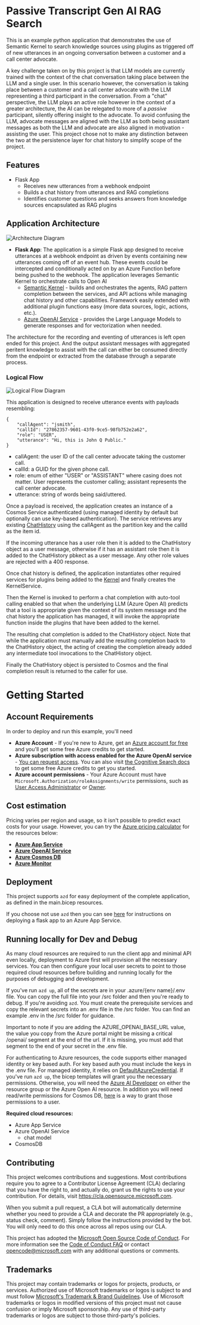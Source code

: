 # Passive Transcript Gen AI RAG Search

This is an example python application that demonstrates the use of Semantic Kernel to search knowledge sources using plugins as triggered off of new utterances in an ongoing conversation between a customer and a call center advocate.

A key challenge taken on by this project is that LLM models are currently trained with the context of the chat conversation taking place between the LLM and a single user. In this scenario however, the conversation is taking place between a customer and a call center advocate with the LLM representing a third participant in the conversation. From a "chat" perspective, the LLM plays an active role however in the context of a greater architecture, the AI can be relegated to more of a _passive_ participant, silently offering insight to the advocate. To avoid confusing the LLM, advocate messages are aligned with the LLM as both being assistant messages as both the LLM and advocate are also aligned in motivation - assisting the user. This project chose not to make any distinction between the two at the persistence layer for chat history to simplify scope of the project.

## Features
- Flask App
    - Receives new utterances from a webhook endpoint
    - Builds a chat history from utterances and RAG completions
    - Identifies customer questions and seeks answers from knowledge sources encapsulated as RAG plugins

## Application Architecture

![Architecture Diagram](./docs/architecture-diagram.png)

- **Flask App**: The application is a simple Flask app designed to receive utterances at a webhook endpoint as driven by events containing new utterances coming off of an event hub. These events could be intercepted and conditionally acted on by an Azure Function before being pushed to the webhook. The application leverages Semantic Kernel to orchestrate calls to Open AI
	- [Semantic Kernel](https://learn.microsoft.com/en-us/semantic-kernel/overview) - builds and orchestrates the agents, RAG pattern completion between the services, and API actions while managing chat history and other capabilities. Framework easily extended with additional plugin functions easy (more data sources, logic, actions, etc.).
	- [Azure OpenAI Service](https://learn.microsoft.com/azure/search/search-what-is-azure-search) - provides the Large Language Models to generate responses and for vectorization when needed.

The architecture for the recording and eventing of utterances is left open ended for this project. And the output assistant messages with aggregated peritent knowledge to assist with the call can either be consumed directly from the endpoint or extracted from the database through a separate process.

### Logical Flow
![Logical Flow Diagram](./docs/logical-flow.png)

This application is designed to receive utterance events with payloads resembling:
```
{
	"callAgent": "jsmith",
	"callId": "27862357-9601-43f0-9ce5-98fb752e2a62",
	"role": "USER",
	"utterance": "Hi, this is John Q Public."
}
```
- callAgent: the user ID of the call center advocate taking the customer call.
- callId: a GUID for the given phone call.
- role: enum of either "USER" or "ASSISTANT" where casing does not matter. User represents the customer calling; assistant represents the call center advocate.
- utterance: string of words being said/uttered.

Once a payload is received, the application creates an instance of a Cosmos Service authenticated (using managed identity by default but optionally can use key-based authentication). The service retrieves any existing [ChatHistory](https://learn.microsoft.com/en-us/python/api/semantic-kernel/semantic_kernel.contents.chat_history.chathistory?view=semantic-kernel-python) using the callAgent as the partition key and the callId as the item id.

If the incoming utterance has a user role then it is added to the ChatHistory object as a user message, otherwise if it has an assistant role then it is added to the ChatHistory pbkect as a user message. Any other role values are rejected with a 400 response.

Once chat history is defined, the application instantiates other required services for plugins being added to the [Kernel](https://learn.microsoft.com/en-us/python/api/semantic-kernel/semantic_kernel.kernel(class)?view=semantic-kernel-python) and finally creates the KernelService.

Then the Kernel is invoked to perform a chat completion with auto-tool calling enabled so that when the underlying LLM (Azure Open AI) predicts that a tool is appropriate given the context of its system message and the chat history the application has managed, it will invoke the appropriate function inside the plugins that have been added to the kernel.

The resulting chat completion is added to the ChatHistory object. Note that while the application must manually add the resulting completion back to the ChatHistory object, the acting of creating the completion already added any intermediate tool invocations to the ChatHistory object.

Finally the ChatHistory object is persisted to Cosmos and the final completion result is returned to the caller for use.

# Getting Started

## Account Requirements

In order to deploy and run this example, you'll need

- **Azure Account** - If you're new to Azure, get an [Azure account for free](https://aka.ms/free) and you'll get some free Azure credits to get started.
- **Azure subscription with access enabled for the Azure OpenAI service** - [You can request access](https://aka.ms/oaiapply). You can also visit [the Cognitive Search docs](https://azure.microsoft.com/free/cognitive-search/) to get some free Azure credits to get you started.
- **Azure account permissions** - Your Azure Account must have `Microsoft.Authorization/roleAssignments/write` permissions, such as [User Access Administrator](https://learn.microsoft.com/azure/role-based-access-control/built-in-roles#user-access-administrator) or [Owner](https://learn.microsoft.com/azure/role-based-access-control/built-in-roles#owner).


## Cost estimation
Pricing varies per region and usage, so it isn't possible to predict exact costs for your usage. However, you can try the [Azure pricing calculator](https://azure.microsoft.com/pricing/calculator/) for the resources below:

- [**Azure App Service**](https://azure.microsoft.com/en-us/pricing/details/app-service/linux/)
- [**Azure OpenAI Service**](https://azure.microsoft.com/pricing/details/cognitive-services/openai-service/)
- [**Azure Cosmos DB**](https://azure.microsoft.com/en-us/pricing/details/cosmos-db/)
- [**Azure Monitor**](https://azure.microsoft.com/pricing/details/monitor/)

## Deployment
This project supports `azd` for easy deployment of the complete application, as defined in the main.bicep resources.  

If you choose not use `azd` then you can see [here](https://learn.microsoft.com/en-us/azure/app-service/quickstart-python?tabs=flask%2Cwindows%2Cazure-cli%2Cazure-cli-deploy%2Cdeploy-instructions-azportal%2Cterminal-bash%2Cdeploy-instructions-zip-azcli) for instructions on deploying a flask app to an Azure App Service.

## Running locally for Dev and Debug

As many cloud resources are required to run the client app and minimal API even locally, deployment to Azure first will provision all the necessary services. You can then configure your local user secrets to point to those required cloud resources before building and running locally for the purposes of debugging and development.

If you've run `azd up`, all of the secrets are in your .azure/{env name}/.env file. You can copy the full file into your /src folder and then you're ready to debug. If you're avoiding `azd`. You must create the prerequisite services and copy the relevant secrets into an .env file in the /src folder. You can find an example .env in the /src folder for guidance.

Important to note if you are adding the AZURE_OPENAI_BASE_URL value, the value you copy from the Azure portal might be missing a critical /openai/ segment at the end of the url. If it is missing, you must add that segment to the end of your secret in the .env file.

For authenticating to Azure resources, the code supports either managed identity or key based auth. For key based auth you must include the keys in the .env file. For managed identity, it relies on [DefaultAzureCredential](https://learn.microsoft.com/en-us/python/api/azure-identity/azure.identity.defaultazurecredential?view=azure-python). If you've run `azd up`, the bicep templates will grant you the necessary permissions. Otherwise, you will need the [Azure AI Developer](https://learn.microsoft.com/en-us/azure/ai-studio/concepts/rbac-ai-studio#azure-ai-developer-role) on either the resource group or the Azure Open AI resource. In addition you will need read/write permissions for Cosmos DB, [here](https://learn.microsoft.com/en-us/azure/cosmos-db/nosql/security/how-to-grant-data-plane-role-based-access?tabs=built-in-definition%2Ccsharp&pivots=azure-interface-cli) is a way to grant those permissions to a user.

**Required cloud resources:**
- Azure App Service
- Azure OpenAI Service
	- chat model
- CosmosDB

## Contributing

This project welcomes contributions and suggestions.  Most contributions require you to agree to a
Contributor License Agreement (CLA) declaring that you have the right to, and actually do, grant us
the rights to use your contribution. For details, visit https://cla.opensource.microsoft.com.

When you submit a pull request, a CLA bot will automatically determine whether you need to provide
a CLA and decorate the PR appropriately (e.g., status check, comment). Simply follow the instructions
provided by the bot. You will only need to do this once across all repos using our CLA.

This project has adopted the [Microsoft Open Source Code of Conduct](https://opensource.microsoft.com/codeofconduct/).
For more information see the [Code of Conduct FAQ](https://opensource.microsoft.com/codeofconduct/faq/) or
contact [opencode@microsoft.com](mailto:opencode@microsoft.com) with any additional questions or comments.

## Trademarks

This project may contain trademarks or logos for projects, products, or services. Authorized use of Microsoft 
trademarks or logos is subject to and must follow 
[Microsoft's Trademark & Brand Guidelines](https://www.microsoft.com/en-us/legal/intellectualproperty/trademarks/usage/general).
Use of Microsoft trademarks or logos in modified versions of this project must not cause confusion or imply Microsoft sponsorship.
Any use of third-party trademarks or logos are subject to those third-party's policies.

